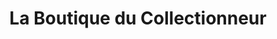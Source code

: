 ---
title: "La Boutique du Collectionneur"
url: /montreal/la-boutique-du-collectionneur/
shop: antiques
---